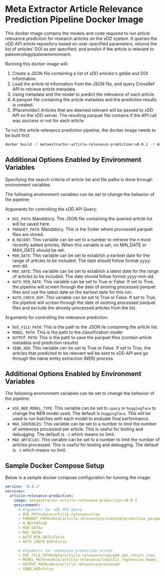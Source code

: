 # Meta Extractor Article Relevance Prediction Pipeline Docker Image

This docker image contains the models and code required to run article relevance prediction for research articles on the xDD system. It queries the xDD API article repository based on user-specified parameters, returns the list of articles' DOI as per specified, and predict if the article is relevant to paleoecology/paleoenvironment.

Running this docker image will:

1. Create a JSON file containing a list of xDD articles's gddid and DOI information.
2. Load the article id information from the JSON file, and query CrossRef API to retrieve article metadata.
3. Using metadata and the model to predict the relevance of each article.
4. A parquet file containing the article metadata and the prediction results is created.
5. (Placeholder) Articles that are deemed relevant will be passed to xDD API on the xDD server. The resulting parquet file contains if the API call was success or not for each article.

To run the article relevance prediction pipeline, the docker image needs to be built first

```bash
docker build -t metaextractor-article-relevance-prediction:v0.0.1 -f docker/article-relevance/Dockerfile .
```

## Additional Options Enabled by Environment Variables

Specifying the search criteria of article list and file paths is done through environment variables. 

The following environment variables can be set to change the behavior of the pipeline:

Arguments for controlling the xDD API Query:
- `DOI_PATH`: Mandatory. The JSON file containing the queried article list will be saved here.
- `PARQUET_PATH`: Mandatory. This is the folder where processed parquet files are stored.
- `N_RECENT`: This variable can be set to a number to retrieve the n most recently added articles. When this variable is set, no MIN_DATE or MAX_DATE should be set.
- `MIN_DATE`: This variable can be set to establish a earliest date for the range of articles to be included. The date should follow format yyyy-mm-dd.
- `MAX_DATE`: This variable can be set to establish a latest date for the range of articles to be included. The date should follow format yyyy-mm-dd.
- `AUTO_MIN_DATE`: This variable can be set to True or False. If set to True, the pipeline will screen through the date of existing processed parquet files and use the latest date as the earliest date for this run.
- `AUTO_CHECK_DUP`:  This variable can be set to True or False. If set to True, the pipeline will screen through the date of existing processed parquet files and exclude the already-processed articles from the list.

Arguments for controlling the relevance prediction:
- `DOI_FILE_PATH`: This is the path to the JSON ile containing the article list.
- `MODEL_PATH`: This is the path to the classification model.
- `OUTPUT_PATH`: This is the path to save the parquet files (contain article metadata and prediction results)
- `SEND_XDD`: This variable can be set to True or False. If set to True, the articles that predicted to be relevant will be sent to xDD API and go through the name entity extraction (NER) process. 



## Additional Options Enabled by Environment Variables

The following environment variables can be set to change the behavior of the pipeline:
- `USE_NER_MODEL_TYPE`: This variable can be set to `spacy` or `huggingface` to change the NER model used. The default is `huggingface`. This will be used to run batches with each model to evaluate final performance.
- `MAX_SENTENCES`: This variable can be set to a number to limit the number of sentences processed per article. This is useful for testing and debugging. The default is `-1` which means no limit.
- `MAX_ARTICLES`: This variable can be set to a number to limit the number of articles processed. This is useful for testing and debugging. The default is `-1` which means no limit.

## Sample Docker Compose Setup

Below is a sample docker compose configuration for running the image:
```yaml
version: "0.0.1"
services:
  article-relevance-prediction:
    image: metaextractor-article-relevance-prediction:v0.0.1
    environment:
      # Arguments for xDD API Query
      - DOI_PATH=data/article-relevance/raw
      - PARQUET_PATH=data/article-relevance/processed/prediction_parquet
      - N_RECENT=10
      - MIN_DATE=
      - MAX_DATE=
      - AUTO_MIN_DATE=False
      - AUTO_CHECK_DUP=False

      # Arguments for relevance prediction script
      - DOI_FILE_PATH=data/article-relevance/raw/gdd_api_return.json
      - MODEL_PATH=models/article-relevance/logistic_regression_model.joblib
      - OUTPUT_PATH=data/article-relevance/processed
      - SEND_XDD=False
```